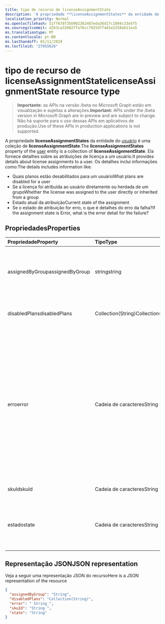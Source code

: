 ```yaml
---
title: tipo de recurso de licenseAssignmentState
description: 'A propriedade **licenseAssignmentStates** da entidade do usuário é uma coleção de **licenseAssignmentState**. Ela fornece detalhes sobre as atribuições de licença a um usuário. Os detalhes inclui informações como:  '
localization_priority: Normal
ms.openlocfilehash: 51ff878f356902362487eda36d17c1894c33e5f5
ms.sourcegitcommit: d2b3ca32602ffa76cc7925d7f4d1e2258e611ea5
ms.translationtype: MT
ms.contentlocale: pt-BR
ms.lasthandoff: 01/11/2019
ms.locfileid: "27855626"
---
```

# <a name="licenseassignmentstate-resource-type"></a><span data-ttu-id="390e2-105">tipo de recurso de licenseAssignmentState</span><span class="sxs-lookup"><span data-stu-id="390e2-105">licenseAssignmentState resource type</span></span>

> <span data-ttu-id="390e2-106">**Importante:** as APIs na versão /beta no Microsoft Graph estão em visualização e sujeitas a alterações.</span><span class="sxs-lookup"><span data-stu-id="390e2-106">**Important:** APIs under the /beta version in Microsoft Graph are in preview and are subject to change.</span></span> <span data-ttu-id="390e2-107">Não há suporte para o uso dessas APIs em aplicativos de produção.</span><span class="sxs-lookup"><span data-stu-id="390e2-107">Use of these APIs in production applications is not supported.</span></span>

<span data-ttu-id="390e2-108">A propriedade **licenseAssignmentStates** da entidade do [usuário](user.md) é uma coleção de **licenseAssignmentState**.</span><span class="sxs-lookup"><span data-stu-id="390e2-108">The **licenseAssignmentStates** property of the [user](user.md) entity is a collection of **licenseAssignmentState**.</span></span> <span data-ttu-id="390e2-109">Ela fornece detalhes sobre as atribuições de licença a um usuário.</span><span class="sxs-lookup"><span data-stu-id="390e2-109">It provides details about license assignments to a user.</span></span> <span data-ttu-id="390e2-110">Os detalhes inclui informações como:</span><span class="sxs-lookup"><span data-stu-id="390e2-110">The details includes information like:</span></span>  

 - <span data-ttu-id="390e2-111">Quais planos estão desabilitados para um usuário</span><span class="sxs-lookup"><span data-stu-id="390e2-111">What plans are disabled for a user</span></span>
 - <span data-ttu-id="390e2-112">Se a licença foi atribuída ao usuário diretamente ou herdada de um grupo</span><span class="sxs-lookup"><span data-stu-id="390e2-112">Whether the license was assigned to the user directly or inherited from a group</span></span>
 - <span data-ttu-id="390e2-113">Estado atual da atribuição</span><span class="sxs-lookup"><span data-stu-id="390e2-113">Current state of the assignment</span></span>
 - <span data-ttu-id="390e2-114">Se o estado de atribuição for erro, o que é detalhes do erro da falha?</span><span class="sxs-lookup"><span data-stu-id="390e2-114">If the assignment state is Error, what is the error detail for the failure?</span></span> 


## <a name="properties"></a><span data-ttu-id="390e2-115">Propriedades</span><span class="sxs-lookup"><span data-stu-id="390e2-115">Properties</span></span>
| <span data-ttu-id="390e2-116">Propriedade</span><span class="sxs-lookup"><span data-stu-id="390e2-116">Property</span></span>     | <span data-ttu-id="390e2-117">Tipo</span><span class="sxs-lookup"><span data-stu-id="390e2-117">Type</span></span>   |<span data-ttu-id="390e2-118">Descrição</span><span class="sxs-lookup"><span data-stu-id="390e2-118">Description</span></span>|
|:---------------|:--------|:----------|
|<span data-ttu-id="390e2-119">assignedByGroup</span><span class="sxs-lookup"><span data-stu-id="390e2-119">assignedByGroup</span></span>|<span data-ttu-id="390e2-120">string</span><span class="sxs-lookup"><span data-stu-id="390e2-120">string</span></span>|<span data-ttu-id="390e2-121">A identificação do grupo que atribui essa licença.</span><span class="sxs-lookup"><span data-stu-id="390e2-121">The id of the group that assigns this license.</span></span> <span data-ttu-id="390e2-122">Se a atribuição for uma licença atribuído diretamente, esse campo será Null.</span><span class="sxs-lookup"><span data-stu-id="390e2-122">If the assignment is a direct-assigned license, this field will be Null.</span></span> <span data-ttu-id="390e2-123">Somente Leitura.</span><span class="sxs-lookup"><span data-stu-id="390e2-123">Read-Only.</span></span>|
|<span data-ttu-id="390e2-124">disabledPlans</span><span class="sxs-lookup"><span data-stu-id="390e2-124">disabledPlans</span></span>|<span data-ttu-id="390e2-125">Collection(String)</span><span class="sxs-lookup"><span data-stu-id="390e2-125">Collection(String)</span></span>|<span data-ttu-id="390e2-126">Os planos de serviço que serão desabilitados nessa atribuição.</span><span class="sxs-lookup"><span data-stu-id="390e2-126">The service plans that are disabled in this assignment.</span></span> <span data-ttu-id="390e2-127">Somente Leitura.</span><span class="sxs-lookup"><span data-stu-id="390e2-127">Read-Only.</span></span>|
|<span data-ttu-id="390e2-128">erro</span><span class="sxs-lookup"><span data-stu-id="390e2-128">error</span></span>|<span data-ttu-id="390e2-129">Cadeia de caracteres</span><span class="sxs-lookup"><span data-stu-id="390e2-129">String</span></span>|<span data-ttu-id="390e2-130">Erro de falha de atribuição de licença.</span><span class="sxs-lookup"><span data-stu-id="390e2-130">License assignment failure error.</span></span> <span data-ttu-id="390e2-131">Se a licença foi distribuída com êxito, esse campo será Null.</span><span class="sxs-lookup"><span data-stu-id="390e2-131">If the license is assigned successfully, this field will be Null.</span></span> <span data-ttu-id="390e2-132">Somente Leitura.</span><span class="sxs-lookup"><span data-stu-id="390e2-132">Read-Only.</span></span> <span data-ttu-id="390e2-133">Valores possíveis: `CountViolation`, `MutuallyExclusiveViolation`, `DependencyViolation`, `ProhibitedInUsageLocationViolation`, `UniquenessViolation`, e `Others`.</span><span class="sxs-lookup"><span data-stu-id="390e2-133">Possible values: `CountViolation`, `MutuallyExclusiveViolation`, `DependencyViolation`, `ProhibitedInUsageLocationViolation`, `UniquenessViolation`, and `Others`.</span></span> <span data-ttu-id="390e2-134">Para obter mais informações sobre como identificar e resolver a atribuição de licença erros consulte [aqui](https://docs.microsoft.com/azure/active-directory/users-groups-roles/licensing-groups-resolve-problems).</span><span class="sxs-lookup"><span data-stu-id="390e2-134">For more information on how to identify and resolve license assignment errors see [here](https://docs.microsoft.com/azure/active-directory/users-groups-roles/licensing-groups-resolve-problems).</span></span>|
|<span data-ttu-id="390e2-135">skuId</span><span class="sxs-lookup"><span data-stu-id="390e2-135">skuId</span></span>|<span data-ttu-id="390e2-136">Cadeia de caracteres</span><span class="sxs-lookup"><span data-stu-id="390e2-136">String</span></span>|<span data-ttu-id="390e2-137">O identificador exclusivo da SKU.</span><span class="sxs-lookup"><span data-stu-id="390e2-137">The unique identifier for the SKU.</span></span> <span data-ttu-id="390e2-138">Somente Leitura.</span><span class="sxs-lookup"><span data-stu-id="390e2-138">Read-Only.</span></span>|
|<span data-ttu-id="390e2-139">estado</span><span class="sxs-lookup"><span data-stu-id="390e2-139">state</span></span>|<span data-ttu-id="390e2-140">Cadeia de caracteres</span><span class="sxs-lookup"><span data-stu-id="390e2-140">String</span></span>|<span data-ttu-id="390e2-141">Indica o estado atual dessa atribuição.</span><span class="sxs-lookup"><span data-stu-id="390e2-141">Indicate the current state of this assignment.</span></span> <span data-ttu-id="390e2-142">Somente Leitura.</span><span class="sxs-lookup"><span data-stu-id="390e2-142">Read-Only.</span></span> <span data-ttu-id="390e2-143">Valores possíveis: ativo, ActiveWithError, desabilitado e erro.</span><span class="sxs-lookup"><span data-stu-id="390e2-143">Possible values: Active, ActiveWithError, Disabled and Error.</span></span>|

## <a name="json-representation"></a><span data-ttu-id="390e2-144">Representação JSON</span><span class="sxs-lookup"><span data-stu-id="390e2-144">JSON representation</span></span>

<span data-ttu-id="390e2-145">Veja a seguir uma representação JSON do recurso</span><span class="sxs-lookup"><span data-stu-id="390e2-145">Here is a JSON representation of the resource</span></span>

```json
{
  "assignedByGroup": "String",
  "disabledPlans": "Collection(String)",
  "error": " String ",  
  "skuId": "String ",
  "state": "String"
}

```
